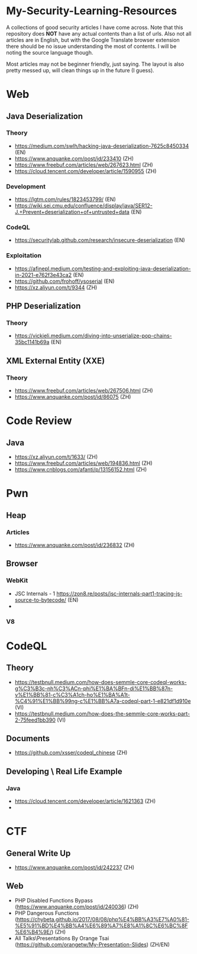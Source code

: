 # My-Security-Learning-Resources
A collections of good security articles I have come across.
Note that this repository does **NOT** have any actual contents than a list of urls.
Also not all articles are in English, but with the Google Translate browser extension there should be no issue understanding the most of contents. I will be noting the source language though.

Most articles may not be beginner friendly, just saying. The layout is also pretty messed up, will clean things up in the future (I guess).

# Web

## Java Deserialization

### Theory
- https://medium.com/swlh/hacking-java-deserialization-7625c8450334 (EN)
- https://www.anquanke.com/post/id/233410 (ZH)
- https://www.freebuf.com/articles/web/267623.html (ZH)
- https://cloud.tencent.com/developer/article/1590955 (ZH)

### Development
- https://lgtm.com/rules/1823453799/ (EN)
- https://wiki.sei.cmu.edu/confluence/display/java/SER12-J.+Prevent+deserialization+of+untrusted+data (EN)

### CodeQL
- https://securitylab.github.com/research/insecure-deserialization (EN)


### Exploitation
- https://afinepl.medium.com/testing-and-exploiting-java-deserialization-in-2021-e762f3e43ca2 (EN)
- https://github.com/frohoff/ysoserial (EN)
- https://xz.aliyun.com/t/9344 (ZH)

## PHP Deserialization
### Theory
- https://vickieli.medium.com/diving-into-unserialize-pop-chains-35bc1141b69a (EN)


## XML External Entity (XXE)

### Theory 
- https://www.freebuf.com/articles/web/267506.html (ZH)
- https://www.anquanke.com/post/id/86075 (ZH)


# Code Review

## Java
- https://xz.aliyun.com/t/1633/ (ZH)
- https://www.freebuf.com/articles/web/194836.html (ZH)
- https://www.cnblogs.com/afanti/p/13156152.html (ZH)


# Pwn
## Heap 

### Articles
- https://www.anquanke.com/post/id/236832 (ZH)


## Browser 

### WebKit
- JSC Internals - 1 https://zon8.re/posts/jsc-internals-part1-tracing-js-source-to-bytecode/ (EN)
- 

### V8

# CodeQL

## Theory
- https://testbnull.medium.com/how-does-semmle-core-codeql-works-g%C3%B3c-nh%C3%ACn-phi%E1%BA%BFn-di%E1%BB%87n-v%E1%BB%81-c%C3%A1ch-ho%E1%BA%A1t-%C4%91%E1%BB%99ng-c%E1%BB%A7a-codeql-part-1-e821df1d910e (VI)
- https://testbnull.medium.com/how-does-the-semmle-core-works-part-2-75feed1bb390 (VI)

## Documents
- https://github.com/xsser/codeql_chinese (ZH)

## Developing \ Real Life Example
### Java
- https://cloud.tencent.com/developer/article/1621363 (ZH)
- 


# CTF

## General Write Up
- https://www.anquanke.com/post/id/242237 (ZH)

## Web

- PHP Disabled Functions Bypass (https://www.anquanke.com/post/id/240036) (ZH)
- PHP Dangerous Functions (https://chybeta.github.io/2017/08/08/php%E4%BB%A3%E7%A0%81-%E5%91%BD%E4%BB%A4%E6%89%A7%E8%A1%8C%E6%BC%8F%E6%B4%9E/) (ZH)
- All Talks\Presentations By Orange Tsai (https://github.com/orangetw/My-Presentation-Slides) (ZH/EN)
